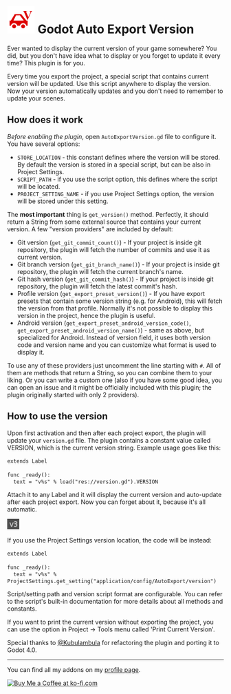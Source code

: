 # <img src="https://github.com/KoBeWi/Godot-Auto-Export-Version/blob/master/Media/Icon.png" width="64" height="64"> Godot Auto Export Version

Ever wanted to display the current version of your game somewhere? You did, but you don't have idea what to display or you forget to update it every time? This plugin is for you.

Every time you export the project, a special script that contains current version will be updated. Use this script anywhere to display the version. Now your version automatically updates and you don't need to remember to update your scenes.

## How does it work

*Before enabling the plugin*, open `AutoExportVersion.gd` file to configure it. You have several options:
- `STORE_LOCATION` - this constant defines where the version will be stored. By default the version is stored in a special script, but can be also in Project Settings.
- `SCRIPT_PATH` - if you use the script option, this defines where the script will be located.
- `PROJECT_SETTING_NAME` - if you use Project Settings option, the version will be stored under this setting.

The **most important** thing is `get_version()` method. Perfectly, it should return a String from some external source that contains your current version. A few "version providers" are included by default:
- Git version (`get_git_commit_count()`) - If your project is inside git repository, the plugin will fetch the number of commits and use it as current version.
- Git branch version (`get_git_branch_name()`) - If your project is inside git repository, the plugin will fetch the current branch's name.
- Git hash version (`get_git_commit_hash()`) -  If your project is inside git repository, the plugin will fetch the latest commit's hash.
- Profile version (`get_export_preset_version()`) - If you have export presets that contain some version string (e.g. for Android), this will fetch the version from that profile. Normally it's not possible to display this version in the project, hence the plugin is useful.
- Android version (`get_export_preset_android_version_code()`, `get_export_preset_android_version_name()`) - same as above, but specialized for Android. Instead of version field, it uses both version code and version name and you can customize what format is used to display it.

To use any of these providers just uncomment the line starting with `#`. All of them are methods that return a String, so you can combine them to your liking. Or you can write a custom one (also if you have some good idea, you can open an issue and it might be officially included with this plugin; the plugin originally started with only 2 providers).

## How to use the version

Upon first activation and then after each project export, the plugin will update your `version.gd` file. The plugin contains a constant value called VERSION, which is the current version string. Example usage goes like this:
```GDScript
extends Label

func _ready():
  text = "v%s" % load("res://version.gd").VERSION
```
Attach it to any Label and it will display the current version and auto-update after each project export. Now you can forget about it, because it's all automatic.

![](https://github.com/KoBeWi/Godot-Auto-Export-Version/blob/master/Media/ReadmeV3.png)

If you use the Project Settings version location, the code will be instead:
```GDScript
extends Label

func _ready():
  text = "v%s" % ProjectSettings.get_setting("application/config/AutoExport/version")
```

Script/setting path and version script format are configurable. You can refer to the script's built-in documentation for more details about all methods and constants.

If you want to print the current version without exporting the project, you can use the option in Project -> Tools menu called 'Print Current Version'.

Special thanks to [@Kubulambula](https://github.com/Kubulambula) for refactoring the plugin and porting it to Godot 4.0.

___
You can find all my addons on my [profile page](https://github.com/KoBeWi).

<a href='https://ko-fi.com/W7W7AD4W4' target='_blank'><img height='36' style='border:0px;height:36px;' src='https://cdn.ko-fi.com/cdn/kofi1.png?v=3' border='0' alt='Buy Me a Coffee at ko-fi.com' /></a>

